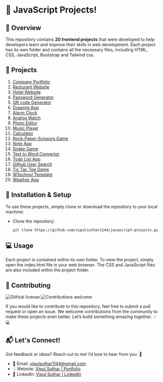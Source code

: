 # 🎉 JavaScript Projects!

## **🚀 Overview**

This repository contains **20 frontend projects** that were developed to help developers learn and improve their skills in web development. Each project has its own folder and contains all the necessary files, including HTML, CSS, JavaScript, Bootstrap and Talwind css.

## **🔗 Projects**

1. <a href="https://company-portfolio-1144.netlify.app/">Company Portfolio</a><br>
2. <a href="https://restaurant-website-1144.netlify.app/">Resturant Website</a><br>
3. <a href="https://hotel-website-1144.netlify.app/">Hotel Website</a><br>
4. <a href="https://generate-pass5.netlify.app/">Password Generator </a><br>
5. <a href="https://qr-code-generator10.netlify.app/">QR code Generator</a><br>
6. <a href="https://drawing-app-14.netlify.app/">Drawing App</a><br>
7. <a href="https://alarm-clock-15.netlify.app/">Alarm Clock</a><br>
8. <a href="https://analog-watch-29.netlify.app/">Analog Watch</a><br>
9. <a href="https://photo-editor-30.netlify.app/">Photo Editor</a><br>
10. <a href="https://music-player-31.netlify.app/">Music Player</a><br>
11. <a href="https://calculator-32.netlify.app/">Calculator</a><br>
12. <a href="https://rock-paper-scissors-game-33.netlify.app/">Rock-Paper-Scissors Game</a><br>
13. <a href="https://note-app-34.netlify.app/">Note App</a><br>
14. <a href="https://snake-game-37.netlify.app/">Snake Game</a><br>
15. <a href="https://audio-to-text-40.netlify.app/">Text to Word Convertor</a><br>
16. <a href="https://todo-list-41.netlify.app/">Todo List App</a><br>
17. <a href="https://github-search-1144.netlify.app/">Github User Search</a><br>
18. <a href="https://tic-tac-toe-1144.netlify.app/">Tic Tac Toe Game</a><br>
19. <a href="https://w3shool-template-1144.netlify.app/">W3school Template</a><br>
20. <a href="https://weather-app-1144.netlify.app/">Weather App</a><br>

## **🔧 Installation & Setup**

To use these projects, simply clone or download the repository to your local machine:

- Clone the repository:

  ```bash
  git clone https://github.com/vipulsuthar1144/javascript-projects.git
  ```

## **💻 Usage**

Each project is contained within its own folder. To view the project, simply open the index.html file in your web browser. The CSS and JavaScript files are also included within the project folder.

## **🤝 Contributing**

![GitHub license](https://img.shields.io/badge/license-MIT-blue.svg)
![Contributions welcome](https://img.shields.io/badge/contributions-welcome-brightgreen.svg)

If you would like to contribute to this repository, feel free to submit a pull request or open an issue. We welcome contributions from the community to make these projects even better. Let’s build something amazing together. 💡💻

## **📬 Let's Connect!**

Got feedback or ideas? Reach out to me! I’d love to hear from you. 🎉

- 📧 Email: vipulsuthar1144@gmail.com
- 💡 Website: [Vipul Suthar | Portfolio](https://vipulsuthar1144.web.app)
- 💼 LinkedIn: [Vipul Suthar | LinkedIn](https://www.linkedin.com/in/vipulsuthar1144/)
